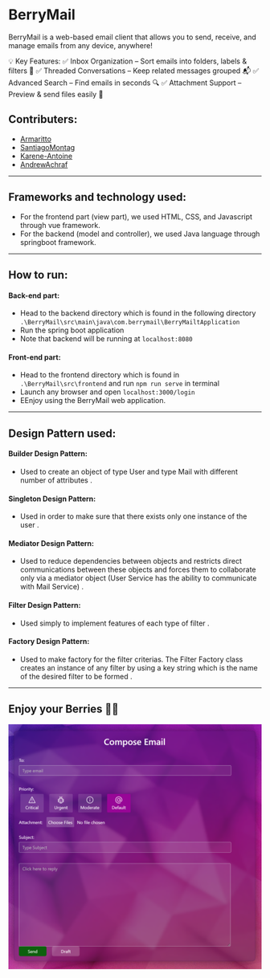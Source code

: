 # BerryMail
BerryMail is a web-based email client that allows you to send, receive, and manage emails from any device, anywhere!

💡 Key Features:
✅ Inbox Organization – Sort emails into folders, labels & filters 📂
✅ Threaded Conversations – Keep related messages grouped 📬
✅ Advanced Search – Find emails in seconds 🔍
✅ Attachment Support – Preview & send files easily 📎

## Contributers:
-  [Armaritto](https://github.com/Armaritto)
-  [SantiagoMontag](https://github.com/SantiagoMontag)
-  [Karene-Antoine](https://github.com/Karene-Antoine)
-  [AndrewAchraf](https://github.com/AndrewAchraf)
---
## Frameworks and technology used:
- For the frontend part (view part), we used HTML, CSS, and Javascript through vue framework.
- For the backend (model and controller), we used Java language through springboot framework.
---
## How to run:
#### Back-end part:
- Head to the backend directory which is found in the following directory ```.\BerryMail\src\main\java\com.berrymail\BerryMailtApplication```
- Run the spring boot application
- Note that backend will be running at ```localhost:8080```
#### Front-end part:
- Head to the frontend directory which is found in ```.\BerryMail\src\frontend``` and run ```npm run serve``` in terminal
- Launch any browser and open ```localhost:3000/login```
- EEnjoy using the BerryMail web application.
---
## Design Pattern used:
#### Builder Design Pattern:
- Used to create an object of type User and type Mail with different number of attributes .
#### Singleton Design Pattern:
- Used in order to make sure that there exists only one instance of the user .
#### Mediator Design Pattern:
- Used to reduce dependencies between objects and restricts direct communications between these objects and forces them to collaborate only via a mediator object (User Service has the ability to communicate with Mail Service) .
#### Filter Design Pattern:
-  Used simply to implement features of each type of filter .
#### Factory Design Pattern:
-  Used to make factory for the filter criterias. The Filter Factory class creates an instance of any filter by using a key string which is the name of the desired filter to be formed .
---
## Enjoy your Berries 🍒📧
![Compose Email](BerryMail.png)
